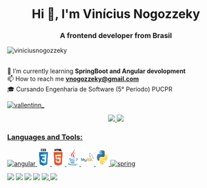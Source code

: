 <h1 align="center">Hi 👋, I'm Vinícius Nogozzeky</h1>
<h3 align="center">A frontend developer from Brasil</h3>

<p align="left"> 
  <img src="https://komarev.com/ghpvc/?username=viniciusnogozzeky&label=Profile%20views&color=0e75b6&style=flat" alt="viniciusnogozzeky" /> 
</p>

<br>🌱 I’m currently learning **SpringBoot and Angular devolopment**
<br>📫 How to reach me **vnogozzeky@gmail.com**
<br>🎓 Cursando Engenharia de Software (5° Período) PUCPR

<p align="left"> <a href="https://twitter.com/vallentinn_" target="blank"><img src="https://img.shields.io/twitter/follow/vallentinn_?logo=twitter&style=for-the-badge" alt="vallentinn_" style="background none" /></a> </p>

<div align="center">
  <a href="https://github.com/ViniciusNogozzeky">
  <img height="160em" src="https://github-readme-stats.vercel.app/api?username=ViniciusNogozzeky&show_icons=true&theme=dracula&include_all_commits=true&count_private=true"/> <img height="160em" src="https://github-readme-stats.vercel.app/api/top-langs/?username=ViniciusNogozzeky&layout=compact&langs_count=7&theme=dracula"/>
</div>

<h3 align="left">Languages and Tools:</h3>
<p align="left"> <a href="https://angular.io" target="_blank" rel="noreferrer"> <img src="https://angular.io/assets/images/logos/angular/angular.svg" alt="angular" width="30" height="40"/> </a> <a href="https://www.w3schools.com/css/" target="_blank" rel="noreferrer"> <img src="https://raw.githubusercontent.com/devicons/devicon/master/icons/css3/css3-original-wordmark.svg" alt="css3" width="30" height="40"/> </a> <a href="https://www.w3.org/html/" target="_blank" rel="noreferrer"> <img src="https://raw.githubusercontent.com/devicons/devicon/master/icons/html5/html5-original-wordmark.svg" alt="html5" width="30" height="40"/> </a> <a href="https://www.java.com" target="_blank" rel="noreferrer"> <img src="https://raw.githubusercontent.com/devicons/devicon/master/icons/java/java-original.svg" alt="java" width="30" height="40"/> </a> <a href="https://www.mysql.com/" target="_blank" rel="noreferrer"> <img src="https://raw.githubusercontent.com/devicons/devicon/master/icons/mysql/mysql-original-wordmark.svg" alt="mysql" width="30" height="40"/> </a> <a href="https://www.python.org" target="_blank" rel="noreferrer"> <img src="https://raw.githubusercontent.com/devicons/devicon/master/icons/python/python-original.svg" alt="python" width="30" height="40"/> </a> <a href="https://spring.io/" target="_blank" rel="noreferrer"> <img src="https://www.vectorlogo.zone/logos/springio/springio-icon.svg" alt="spring" width="30" height="30"/> </a> 
  </p>

 
<div> 
 
  <a href="https://instagram.com/ViniciusNogozzeky" target="_blank"><img src="https://img.shields.io/badge/-Instagram-%23E4405F?style=for-the-badge&logo=instagram&logoColor=white" target="_blank"></a>
  </a> 
  <a href = "mailto:contatovnogozzeky@gmail.com"><img src="https://img.shields.io/badge/-Gmail-%23333?style=for-the-badge&logo=gmail&logoColor=white" target="_blank"></a>
   <a href="https://www.linkedin.com/in/viniciusnogozzeky-917394212" target="_blank"><img src="https://img.shields.io/badge/-LinkedIn-%230077B5?style=for-the-badge&logo=linkedin&logoColor=white" target="_blank"></a> 
 	<a href="https://www.twitch.tv/ViniciusNogozzeky" target="_blank"><img src="https://img.shields.io/badge/Twitch-9146FF?style=for-the-badge&logo=twitch&logoColor=white" target="_blank"></a>
 <a href="https://discord.gg/" target="_blank"><img src="https://img.shields.io/badge/Discord-7289DA?style=for-the-badge&logo=discord&logoColor=white" target="_blank">
 <a href="https://www.youtube.com/" target="_blank"><img src="https://img.shields.io/badge/YouTube-FF0000?style=for-the-badge&logo=youtube&logoColor=white" target="_blank"></a>   
 

 
